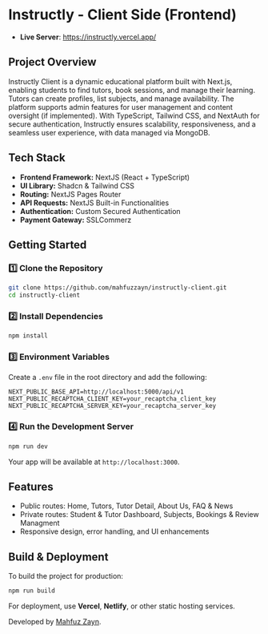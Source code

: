 # Instructly - Client Side (Frontend)

-   **Live Server**: https://instructly.vercel.app/

## **Project Overview**

Instructly Client is a dynamic educational platform built with Next.js, enabling students to find tutors, book sessions, and manage their learning. Tutors can create profiles, list subjects, and manage availability. The platform supports admin features for user management and content oversight (if implemented). With TypeScript, Tailwind CSS, and NextAuth for secure authentication, Instructly ensures scalability, responsiveness, and a seamless user experience, with data managed via MongoDB.

## **Tech Stack**

-   **Frontend Framework:** NextJS (React + TypeScript)
-   **UI Library:** Shadcn & Tailwind CSS
-   **Routing:** NextJS Pages Router
-   **API Requests:** NextJS Built-in Functionalities
-   **Authentication:** Custom Secured Authentication
-   **Payment Gateway:** SSLCommerz

## **Getting Started**

### **1️⃣ Clone the Repository**

```sh
git clone https://github.com/mahfuzzayn/instructly-client.git
cd instructly-client
```

### **2️⃣ Install Dependencies**

```sh
npm install
```

### **3️⃣ Environment Variables**

Create a `.env` file in the root directory and add the following:

```env
NEXT_PUBLIC_BASE_API=http://localhost:5000/api/v1
NEXT_PUBLIC_RECAPTCHA_CLIENT_KEY=your_recaptcha_client_key
NEXT_PUBLIC_RECAPTCHA_SERVER_KEY=your_recaptcha_server_key
```

### **4️⃣ Run the Development Server**

```sh
npm run dev
```

Your app will be available at `http://localhost:3000`.

## **Features**

-   Public routes: Home, Tutors, Tutor Detail, About Us, FAQ & News
-   Private routes: Student & Tutor Dashboard, Subjects, Bookings & Review Managment
-   Responsive design, error handling, and UI enhancements

## **Build & Deployment**

To build the project for production:

```sh
npm run build
```

For deployment, use **Vercel**, **Netlify**, or other static hosting services.

Developed by [Mahfuz Zayn](https://mahfuzzayn.netlify.app/).
